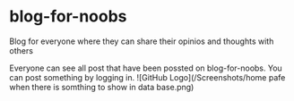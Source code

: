 # blog-for-noobs
Blog for everyone where they can share their opinios and thoughts with others


Everyone can see all post that have been possted on blog-for-noobs.
 You can post something by logging in.
![GitHub Logo](/Screenshots/home pafe when there is somthing to show in data base.png)
